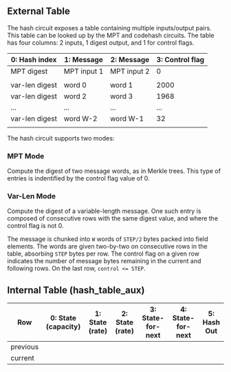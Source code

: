 ## External Table

The hash circuit exposes a table containing multiple inputs/output pairs. This table can be looked up by the MPT and codehash circuits. The table has four columns: 2 inputs, 1 digest output, and 1 for control flags.

| 0: Hash index   | 1: Message       | 2: Message      | 3: Control flag |
| --------------- | ---------------- | --------------- | --------------- |
| MPT digest      | MPT input 1      | MPT input 2     |      0          |
|                 |                  |                 |                 |
| var-len digest  | word 0           | word 1          |     2000        |
| var-len digest  | word 2           | word 3          |     1968        |
|      ...        |      ...         |     ...         |     ...         |
| var-len digest  | word W-2         | word W-1        |      32         |
|                 |                  |                 |                 |


The hash circuit supports two modes:

### MPT Mode

Compute the digest of two message words, as in Merkle trees. This type of entries is indentified by the control flag value of 0.

### Var-Len Mode

Compute the digest of a variable-length message. One such entry is composed of consecutive rows with the same digest value, and where the control flag is not 0.

The message is chunked into `W` words of `STEP/2` bytes packed into field elements. The words are given two-by-two on consecutive rows in the table, absorbing `STEP` bytes per row. The control flag on a given row indicates the number of message bytes remaining in the current and following rows. On the last row, `control <= STEP`.


## Internal Table (hash_table_aux)

| Row      | 0: State (capacity) | 1: State (rate) | 2: State (rate) | 3: State-for-next | 4: State-for-next | 5: Hash Out |
| -------- | ------------------- | --------------- | --------------- | ----------------- | ----------------- | ----------- |
| previous |                     |                 |                 |                   |                   |             |
| current  |                     |                 |                 |                   |                   |             |

